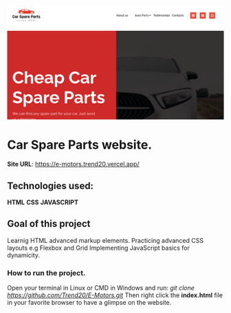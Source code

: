 ![](images/spare.png)
# Car Spare Parts website.
**Site URL**: https://e-motors.trend20.vercel.app/ 

## Technologies used:
**HTML**
   **CSS**
    **JAVASCRIPT**
## Goal of this project
   Learnig HTML advanced markup elements.
   Practicing advanced CSS layouts e.g Flexbox and Grid 
   Implementing  JavaScript basics for dynamicity. 

### How to run the project.
  
  Open your terminal in Linux or CMD in Windows and run: *git clone https://github.com/Trend20/E-Motors.git*
  Then right click the **index.html** file in your favorite browser to have a glimpse on the website. 

